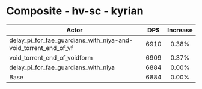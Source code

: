 # Composite - hv-sc - kyrian
| Actor | DPS | Increase |
|---|:---:|:---:|
|delay_pi_for_fae_guardians_with_niya-and-void_torrent_end_of_vf|6910|0.38%|
|void_torrent_end_of_voidform|6909|0.37%|
|delay_pi_for_fae_guardians_with_niya|6884|0.00%|
|Base|6884|0.00%|

